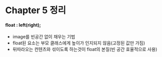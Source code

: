 # Chapter 5 정리

#### float : left(right);
* image를 빈공간 없이 채우는 기법
* float된 요소는 부모 클래스에게 높이가 인지되지 않음(고정된 값만 가짐)
* 뒤따라오는 컨텐츠와 섞이도록 하는것이 float의 본질(빈 공간 효율적으로 사용)
